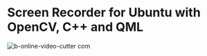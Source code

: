 # Screen Recorder for Ubuntu with OpenCV, C++ and QML

![b-_online-video-cutter com_](https://user-images.githubusercontent.com/62008886/164539322-61518c23-6648-48bd-b487-dde85310a61b.gif)

